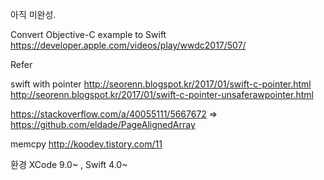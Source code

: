 아직 미완성.

Convert Objective-C example to Swift
https://developer.apple.com/videos/play/wwdc2017/507/

Refer

swift with pointer
http://seorenn.blogspot.kr/2017/01/swift-c-pointer.html
http://seorenn.blogspot.kr/2017/01/swift-c-pointer-unsaferawpointer.html

https://stackoverflow.com/a/40055111/5667672 => https://github.com/eldade/PageAlignedArray

memcpy
http://koodev.tistory.com/11

환경
XCode 9.0~ , Swift 4.0~
